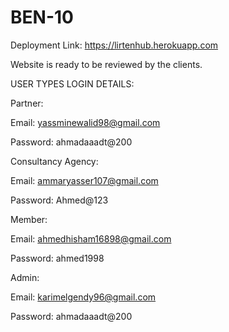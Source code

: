 # BEN-10
Deployment Link: https://lirtenhub.herokuapp.com

Website is ready to be reviewed by the clients.

USER TYPES LOGIN DETAILS:

Partner:

  Email: yassminewalid98@gmail.com
  
  Password: ahmadaaadt@200
  
  
Consultancy Agency:

  Email: ammaryasser107@gmail.com
  
  Password: Ahmed@123
  
  
Member:

  Email: ahmedhisham16898@gmail.com

  Password: ahmed1998


Admin:

  Email: karimelgendy96@gmail.com
  
  Password: ahmadaaadt@200
